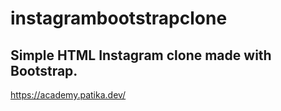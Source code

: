 # instagrambootstrapclone
Simple HTML Instagram clone made with Bootstrap.
-----
https://academy.patika.dev/
